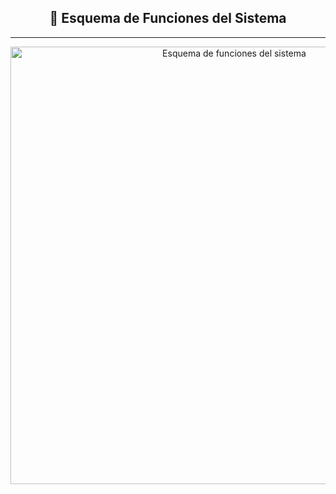 <h2 align="center">🎯 Esquema de Funciones del Sistema</h2>

---

<p align="center">
  <img src="https://github.com/user-attachments/assets/ae020659-a13d-4167-84e2-18af81cb0e17" alt="Esquema de funciones del sistema" width="700"/>
</p>
